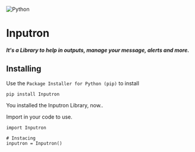 ![Python](https://img.shields.io/badge/python-3670A0?style=for-the-badge&logo=python&logoColor=ffdd54)

# Inputron
##### It's a Library to help in outputs, manage your message, alerts and more.

## Installing
Use the `Package Installer for Python (pip)` to install 
```
pip install Inputron
``` 

You installed the Inputron Library, now..

Import in your code to use.
```
import Inputron

# Instacing
inputron = Inputron()
```


